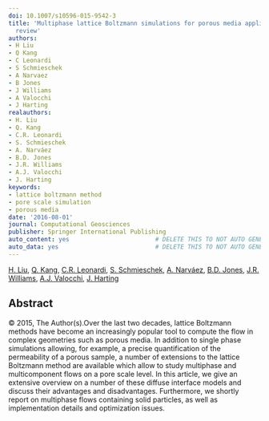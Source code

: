 ```yaml
---
doi: 10.1007/s10596-015-9542-3
title: 'Multiphase lattice Boltzmann simulations for porous media applications: A
  review'
authors:
- H Liu
- Q Kang
- C Leonardi
- S Schmieschek
- A Narvaez
- B Jones
- J Williams
- A Valocchi
- J Harting
realauthors:
- H. Liu
- Q. Kang
- C.R. Leonardi
- S. Schmieschek
- A. Narváez
- B.D. Jones
- J.R. Williams
- A.J. Valocchi
- J. Harting
keywords:
- lattice boltzmann method
- pore scale simulation
- porous media
date: '2016-08-01'
journal: Computational Geosciences
publisher: Springer International Publishing
auto_content: yes                        # DELETE THIS TO NOT AUTO GENERATE CONTENT
auto_data: yes                           # DELETE THIS TO NOT AUTO GENERATE METADATA
---
```

[H. Liu](https://www.scopus.com/authid/detail.uri?authorId=34870003000), [Q. Kang](https://www.scopus.com/authid/detail.uri?authorId=7004794700), [C.R. Leonardi](https://www.scopus.com/authid/detail.uri?authorId=25646377900), [S. Schmieschek](https://www.scopus.com/authid/detail.uri?authorId=36995082000), [A. Narváez](https://www.scopus.com/authid/detail.uri?authorId=57206234326), [B.D. Jones](https://www.scopus.com/authid/detail.uri?authorId=56542285500), [J.R. Williams](https://www.scopus.com/authid/detail.uri?authorId=57207364605), [A.J. Valocchi](https://www.scopus.com/authid/detail.uri?authorId=7003835248), [J. Harting](https://www.scopus.com/authid/detail.uri?authorId=7007091173)

## Abstract
© 2015, The Author(s).Over the last two decades, lattice Boltzmann methods have become an increasingly popular tool to compute the flow in complex geometries such as porous media. In addition to single phase simulations allowing, for example, a precise quantification of the permeability of a porous sample, a number of extensions to the lattice Boltzmann method are available which allow to study multiphase and multicomponent flows on a pore scale level. In this article, we give an extensive overview on a number of these diffuse interface models and discuss their advantages and disadvantages. Furthermore, we shortly report on multiphase flows containing solid particles, as well as implementation details and optimization issues.
